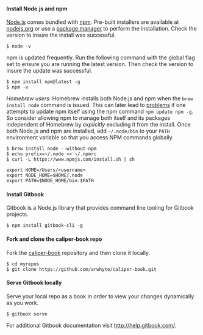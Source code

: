 #### Install Node.js and npm

[Node.js](https://nodejs.org) comes bundled with [npm](https://www.npmjs.com/). Pre-built installers are available at [nodejs.org](https://nodejs.org/en/download/) or use a [package manager](https://nodejs.org/en/download/package-manager/) to perform the installation. Check the version to insure the install was successful.

```Shell
$ node -v
```

npm is updated frequently. Run the following command with the global flag set to ensure you are running the latest version. Then check the version to insure the update was successful.

```Shell
$ npm install npm@latest -g
$ npm -v
```
*Homebrew users*: Homebrew installs both Node.js and npm when the ```brew install node``` command is issued.  This can later lead to [problems](https://gist.github.com/DanHerbert/9520689) if one attempts to update npm itself using the npm command ```npm update npm -g```.  So consider allowing npm to manage both itself and its packages independent of Homebrew by *explicitly* excluding it from the install.  Once both Node.js and npm are installed, add ```~/.node/bin``` to your ```PATH``` environment variable so that you access NPM commands globally. 

```Shell
$ brew install node --without-npm
$ echo prefix=~/.node >> ~/.npmrc
$ curl -L https://www.npmjs.com/install.sh | sh
```

```Shell
export HOME=/Users/<username>
export NODE_HOME=$HOME/.node
export PATH=$NODE_HOME/bin:$PATH
```

#### Install Gitbook

Gitbook is a Node.js library that provides command line tooling for Gitbook projects.

```Shell
$ npm install gitbook-cli -g
```

#### Fork and clone the caliper-book repo

Fork the [caliper-book](https://github.com/arwhyte/caliper-book) repository and then clone it locally.

```Shell
$ cd myrepos
$ git clone https://github.com/arwhyte/caliper-book.git
```

#### Serve Gitbook locally

Serve your local repo as a book in order to view your changes dynamically as you work.

```Shell
$ gitbook serve
```

For additional Gitbook documentation visit http://help.gitbook.com/.